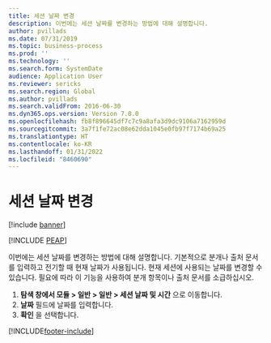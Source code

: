 ```yaml
---
title: 세션 날짜 변경
description: 이번에는 세션 날짜를 변경하는 방법에 대해 설명합니다.
author: pvillads
ms.date: 07/31/2019
ms.topic: business-process
ms.prod: ''
ms.technology: ''
ms.search.form: SystemDate
audience: Application User
ms.reviewer: sericks
ms.search.region: Global
ms.author: pvillads
ms.search.validFrom: 2016-06-30
ms.dyn365.ops.version: Version 7.0.0
ms.openlocfilehash: fb8f896645df7c7c9a8afa3d9dc9106a7162959d
ms.sourcegitcommit: 3a7f1fe72ac08e62dda1045e0fb97f7174b69a25
ms.translationtype: HT
ms.contentlocale: ko-KR
ms.lasthandoff: 01/31/2022
ms.locfileid: "8460690"
---
```

# <a name="change-the-date-for-a-session"></a>세션 날짜 변경

[!include [banner](../../includes/banner.md)]


[!INCLUDE [PEAP](../../../../includes/peap-1.md)]

이번에는 세션 날짜를 변경하는 방법에 대해 설명합니다. 기본적으로 분개나 출처 문서를 입력하고 전기할 때 현재 날짜가 사용됩니다. 현재 세션에 사용되는 날짜를 변경할 수 있습니다. 필요에 따라 이 기능을 사용하여 분개 항목이나 출처 문서를 소급하십시오.

1. **탐색 창에서 모듈 > 일반 > 일반 > 세션 날짜 및 시간** 으로 이동합니다.
2. **날짜** 필드에 날짜를 입력합니다.
3. **확인** 을 선택합니다.



[!INCLUDE[footer-include](../../../../includes/footer-banner.md)]